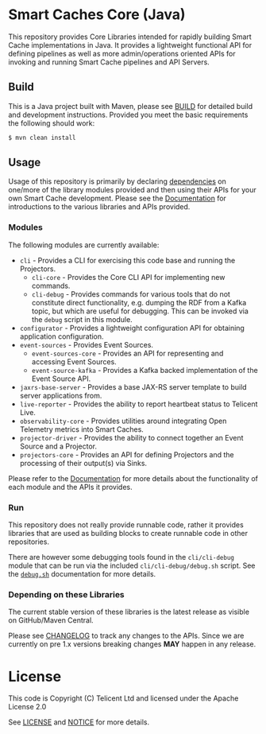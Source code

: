 # Smart Caches Core (Java)

This repository provides Core Libraries intended for rapidly building Smart Cache implementations in Java. It provides
a lightweight functional API for defining pipelines as well as more admin/operations oriented APIs for invoking and
running Smart Cache pipelines and API Servers.

## Build

This is a Java project built with Maven, please see [BUILD](BUILD.md) for detailed build and development instructions.
Provided you meet the basic requirements the following should work:

```bash
$ mvn clean install
```

## Usage

Usage of this repository is primarily by declaring [dependencies](#depending-on-these-libraries) on one/more of the
library modules provided and then using their APIs for your own Smart Cache development.  Please see the
[Documentation](docs/index.md) for introductions to the various libraries and APIs provided.

### Modules

The following modules are currently available:

- `cli` - Provides a CLI for exercising this code base and running the Projectors.
    - `cli-core` - Provides the Core CLI API for implementing new commands.
    - `cli-debug` - Provides commands for various tools that do not constitute direct functionality, e.g. dumping the
      RDF from a Kafka topic, but which are useful for debugging. This can be invoked via the `debug` script in this
      module.
- `configurator` - Provides a lightweight configuration API for obtaining application configuration.
- `event-sources` - Provides Event Sources.
    - `event-sources-core` - Provides an API for representing and accessing Event Sources.
    - `event-source-kafka` - Provides a Kafka backed implementation of the Event Source API.
- `jaxrs-base-server` - Provides a base JAX-RS server template to build server applications from.
- `live-reporter` - Provides the ability to report heartbeat status to Telicent Live.
- `observability-core` - Provides utilities around integrating Open Telemetry metrics into Smart Caches.
- `projector-driver` - Provides the ability to connect together an Event Source and a Projector.
- `projectors-core` - Provides an API for defining Projectors and the processing of their output(s) via Sinks.

Please refer to the [Documentation](docs/index.md) for more details about the functionality of each module and the APIs
it provides.

### Run

This repository does not really provide runnable code, rather it provides libraries that are used as building blocks to
create runnable code in other repositories.

There are however some debugging tools found in the `cli/cli-debug` module that can be run via the included
`cli/cli-debug/debug.sh` script.  See the [`debug.sh`](docs/cli/debug.md) documentation for more details.

### Depending on these Libraries

The current stable version of these libraries is the latest release as visible on GitHub/Maven Central.

Please see [CHANGELOG](CHANGELOG.md) to track any changes to the APIs.  Since we are currently on pre 1.x versions 
breaking changes **MAY** happen in any release.

# License

This code is Copyright (C) Telicent Ltd and licensed under the Apache License 2.0

See [LICENSE](LICENSE) and [NOTICE](NOTICE) for more details.
